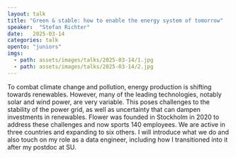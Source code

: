```yaml
---
layout: talk
title: "Green & stable: how to enable the energy system of tomorrow"
speaker:  "Stefan Richter"
date:   2025-03-14
categories: talk
opento: "juniors"
imgs:
  - path: assets/images/talks/2025-03-14/1.jpg
  - path: assets/images/talks/2025-03-14/2.jpg
---
```

To combat climate change and pollution, energy production is shifting towards renewables. However, many of the leading technologies, notably solar and wind power, are very variable. This poses challenges to the stability of the power grid, as well as uncertainty that can dampen investments in renewables. Flower was founded in Stockholm in 2020 to address these challenges and now sports 140 employees. We are active in three countries and expanding to six others. 
I will introduce what we do and also touch on my role as a data engineer, including how I transitioned into it after my postdoc at SU.
